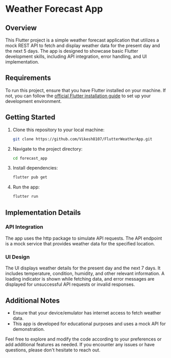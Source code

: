 # Weather Forecast App

## Overview

This Flutter project is a simple weather forecast application that utilizes a mock REST API to fetch and display weather data for the present day and the next 5 days. The app is designed to showcase basic Flutter development skills, including API integration, error handling, and UI implementation.

## Requirements

To run this project, ensure that you have Flutter installed on your machine. If not, you can follow the [official Flutter installation guide](https://flutter.dev/docs/get-started/install) to set up your development environment.

## Getting Started

1. Clone this repository to your local machine:

   ```bash
   git clone https://github.com/Vikesh8107/FlutterWeatherApp.git
   ```

2. Navigate to the project directory:

   ```bash
   cd forecast_app
   ```

3. Install dependencies:

   ```bash
   flutter pub get
   ```

4. Run the app:

   ```bash
   flutter run
   ```

## Implementation Details

### API Integration

The app uses the http package to simulate API requests. The API endpoint is a mock service that provides weather data for the specified location.



### UI Design

The UI displays weather details for the present day and the next 7 days. It includes temperature, condition, humidity, and other relevant information. A loading indicator is shown while fetching data, and error messages are displayed for unsuccessful API requests or invalid responses.


## Additional Notes

- Ensure that your device/emulator has internet access to fetch weather data.
- This app is developed for educational purposes and uses a mock API for demonstration.

Feel free to explore and modify the code according to your preferences or add additional features as needed. If you encounter any issues or have questions, please don't hesitate to reach out.
